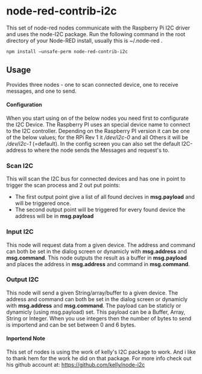 # node-red-contrib-i2c
This set of node-red nodes communicate with the Raspberry Pi I2C driver and uses the node-I2C package.
Run the following command in the root directory of your Node-RED install, usually
this is ~/.node-red .

    npm install —unsafe-perm node-red-contrib-i2c

Usage
-----

Provides three nodes - one to scan connected device, one to receive messages, and one to send.

#### Configuration
When you start using on of the below nodes you need first to configurate the I2C Device.
The Raspberry PI uses an special device name to connect to the I2C controller. Depending on the Raspberry PI version it can be one of the below values; for the RPi Rev 1 it <i>/dev/i2c-0</i> and all Others it will be <i>/dev/i2c-1</i> (=default).  In the config screen you can also set the default I2C-address to where the node sends the Messages and request's to.

### Scan I2C
This will scan the I2C bus for connected devices and has one in point to trigger the scan process and 2 out put points:
- The first output point give a list of all found decives in <b>msg.payload</b> and will be triggered once.
- The second output point will be triggered for every found device the address will be in <b>msg.payload</b>

### Input I2C 
This node will request data from a given device. The address and command can both be set in the dialog screen or dynamicly with <b>msg.address</b> and <b>msg.command</b>. This node outputs the result as a buffer in <b>msg.payload</b> and places the address in <b>msg.address</b> and command in <b>msg.command</b>.

### Output I2C
This node will send a given String/array/buffer to a given device. The address and command can both be set in the dialog screen or dynamicly with <b>msg.address</b> and <b>msg.command</b>. 
The payload can be staticly or dynamicly (using msg.payload) set. This payload can be a Buffer, Array, String or Integer. When you use integers then the number of bytes to send is importend and can be set between 0 and 6 bytes. 


#### Inportend Note
This set of nodes is using the work of kelly's I2C package to work. And i like to thank hem for the work he did on that package. 
For more info check out his github account at: https://github.com/kelly/node-i2c
